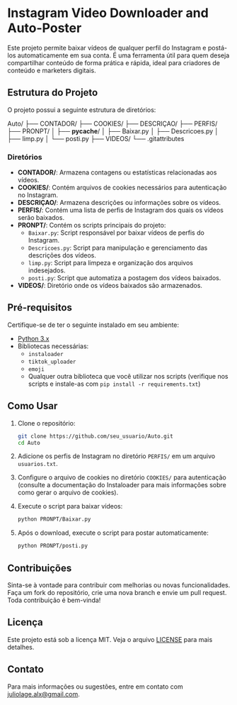 
# Instagram Video Downloader and Auto-Poster

Este projeto permite baixar vídeos de qualquer perfil do Instagram e postá-los automaticamente em sua conta. É uma ferramenta útil para quem deseja compartilhar conteúdo de forma prática e rápida, ideal para criadores de conteúdo e marketers digitais.

## Estrutura do Projeto

O projeto possui a seguinte estrutura de diretórios:


Auto/
├── CONTADOR/
├── COOKIES/
├── DESCRIÇAO/
├── PERFIS/
├── PRONPT/
│   ├── __pycache__/
│   ├── Baixar.py
│   ├── Descricoes.py
│   ├── limp.py
│   └── posti.py
├── VIDEOS/
└── .gitattributes


### Diretórios

- **CONTADOR/**: Armazena contagens ou estatísticas relacionadas aos vídeos.
- **COOKIES/**: Contém arquivos de cookies necessários para autenticação no Instagram.
- **DESCRIÇAO/**: Armazena descrições ou informações sobre os vídeos.
- **PERFIS/**: Contém uma lista de perfis de Instagram dos quais os vídeos serão baixados.
- **PRONPT/**: Contém os scripts principais do projeto:
  - `Baixar.py`: Script responsável por baixar vídeos de perfis do Instagram.
  - `Descricoes.py`: Script para manipulação e gerenciamento das descrições dos vídeos.
  - `limp.py`: Script para limpeza e organização dos arquivos indesejados.
  - `posti.py`: Script que automatiza a postagem dos vídeos baixados.
- **VIDEOS/**: Diretório onde os vídeos baixados são armazenados.

## Pré-requisitos

Certifique-se de ter o seguinte instalado em seu ambiente:

- [Python 3.x](https://www.python.org/downloads/)
- Bibliotecas necessárias:
  - `instaloader`
  - `tiktok_uploader`
  - `emoji`
  - Qualquer outra biblioteca que você utilizar nos scripts (verifique nos scripts e instale-as com `pip install -r requirements.txt`)

## Como Usar

1. Clone o repositório:

   ```bash
   git clone https://github.com/seu_usuario/Auto.git
   cd Auto
   ```

2. Adicione os perfis de Instagram no diretório `PERFIS/` em um arquivo `usuarios.txt`.

3. Configure o arquivo de cookies no diretório `COOKIES/` para autenticação (consulte a documentação do Instaloader para mais informações sobre como gerar o arquivo de cookies).

4. Execute o script para baixar vídeos:

   ```bash
   python PRONPT/Baixar.py
   ```

5. Após o download, execute o script para postar automaticamente:

   ```bash
   python PRONPT/posti.py
   ```

## Contribuições

Sinta-se à vontade para contribuir com melhorias ou novas funcionalidades. Faça um fork do repositório, crie uma nova branch e envie um pull request. Toda contribuição é bem-vinda!

## Licença

Este projeto está sob a licença MIT. Veja o arquivo [LICENSE](LICENSE) para mais detalhes.

## Contato

Para mais informações ou sugestões, entre em contato com [juliolage.alx@gmail.com](mailto:juliolage.alx@gmail.com).
